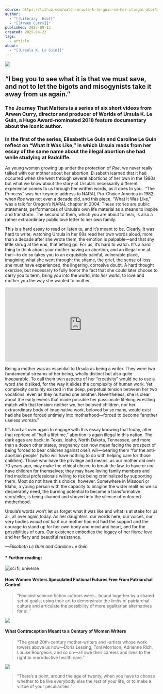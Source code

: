 ```yaml
---
source: https://lithub.com/watch-ursula-k-le-guin-on-her-illegal-abortion-in-1950/
author:
  - "[[Literary  Hub]]"
  - "[[Arwen Curry]]"
published: 2023-09-13
created: 2025-04-23
tags:
  - article
about:
  - "[[Ursula K. Le Guin]]"
---
```

![](https://s26162.pcdn.co/wp-content/uploads/2023/06/Ursula-K-Le-Guin-at-Radcliffe.jpg)

## “I beg you to see what it is that we must save, and not to let the bigots and misogynists take it away from us again.”

### The Journey That Matters is a series of six short videos from Arwen Curry, director and producer of Worlds of Ursula K. Le Guin, a Hugo Award-nominated 2018 feature documentary about the iconic author.

### In the first of the series, Elisabeth Le Guin and Caroline Le Guin reflect on “What It Was Like,” in which Ursula reads from her essay of the same name about the illegal abortion she had while studying at Radcliffe.

As young women growing up under the protection of *Roe*, we never really talked with our mother about her abortion. Elisabeth learned that it had occurred when she went through several abortions of her own in the 1980s; but what we know about the story of Ursula’s necessarily different experience comes to us through her written words, as it does to you.  “The Princess” was her keynote address to NARAL Pro-Choice America in 1982 when *Roe* was not even a decade old, and this piece, “What It Was Like,” was a talk for Oregon’s NARAL chapter in 2004. These stories are public statements, performances of Ursula’s own life material as a means to inspire and transform. The second of them, which you are about to hear, is also a rather extraordinary public love letter to her own family.

This is a hard essay to read or listen to, and it’s meant to be. Clearly, it was hard to write; watching Ursula in her 80s read her own words aloud, more than a decade after she wrote them, the emotion is palpable—and that shy little shrug at the end, that letting go. For us, it’s hard to watch. It’s a hard thing to think about your mother having an abortion, and an illegal one at that—to do so takes you to an exquisitely painful, vulnerable place, imagining what she went through: the shame, the grief, the sense of loss she must have experienced, the lingering, corrosive doubt. A hard thought exercise, but necessary to fully honor the fact that she could later choose to carry you to term, bring you into the world, into *her* world, to love and mother you the way she wanted to mother.

<iframe title="The Journey That Matters: What It Was Like" src="https://player.vimeo.com/video/862138747?dnt=1&amp;app_id=122963" width="100%" height="245px" frameborder="0" allow="autoplay; fullscreen; picture-in-picture; clipboard-write"></iframe>

Being a mother was as essential to Ursula as being a writer. They were two fundamental streams of her being, wholly distinct but also quite inseparable. To call them twin aspects of her “creativity” would be to use a word she disliked, for the way it elides the complexity of human work. Yet complexity certainly existed in the deep, perpetual tension between her two vocations, even as they nurtured one another. Nevertheless, she is clear about the early events that made possible her passionate lifelong wrestling match with that tension: neither we, her beloved children, nor her extraordinary body of imaginative work, beloved by so many, would exist had she been forced untimely into motherhood—forced to become “another useless woman.”

It’s hard all over again to engage with this essay knowing that today, after that reprieve of “half a lifetime,” abortion is again illegal in this nation. The dark ages are back: in Texas, Idaho, North Dakota, Tennessee, and more than a dozen other states, pregnancy can now mean facing the prospect of being forced to bear children against one’s will—bearing them “for the anti-abortion people” (who will have nothing to do with helping care for those children). Those who have the privilege and means, as our mother did over 70 years ago, may make the ethical choice to break the law, to have or *not* have children for themselves; they may have loving family members and find medical professionals willing to risk being criminalized by supporting them. Most do not have this choice, however. Somewhere in Missouri or Idaho, a young person with the capacity to imagine the wider realities we so desperately need, the burning potential to become a transformative storyteller, is being shamed and shoved into the silence of enforced motherhood.

Ursula’s words won’t let us forget what it was like and what is at stake for us all, all over again today. As her daughters, our words here, our voices, our very bodies *would not be* if our mother had not had the support and the courage to stand up for her own body and mind and heart, and for the possibilities of ours. Our existence embodies the legacy of her fierce love and her fiery and beautiful resistance.

*—Elisabeth Le Guin and Caroline Le Guin*

#### \* Further reading:

![sci fi, universe](https://s26162.pcdn.co/wp-content/uploads/2021/07/science-fiction-and-fantasy-women-writers.jpg)

#### How Women Writers Speculated Fictional Futures Free From Patriarchal Control

> “Feminist science fiction authors were… bound together by a shared set of goals, using their art to demonstrate the limits of patriarchal culture and articulate the possibility of more egalitarian alternatives for all.”

![](https://s26162.pcdn.co/wp-content/uploads/2023/06/abortion-march.jpg)

#### What Contraception Meant to a Century of Women Writers

> “The great 20th-century mother-writers and -artists whose work towers above us now—Doris Lessing, Toni Morrison, Adrienne Rich, Louise Bourgeois, and so on—all owe their careers and lives to the right to reproductive health care.”

![](https://s26162.pcdn.co/wp-content/uploads/2023/06/Ursula-Le-Guin.jpg)

> “There’s a point, around the age of twenty, when you have to choose whether to be like everybody else the rest of your life, or to make a virtue of your peculiarities.”